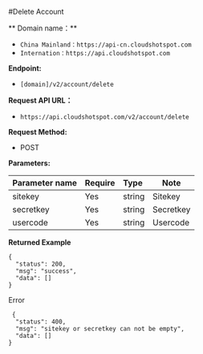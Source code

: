 #Delete Account
 
  
** Domain name：** 
- `China Mainland：https://api-cn.cloudshotspot.com`
- `Internation：https://api.cloudshotspot.com` 
 

**Endpoint:** 

- `[domain]/v2/account/delete `


**Request API URL：** 
- ` https://api.cloudshotspot.com/v2/account/delete `
  
**Request Method:**
- POST 

**Parameters:** 

|Parameter name|Require|Type|Note|
|:----    |:---|:----- |-----   |
|sitekey |  Yes  |    string   |    Sitekey   |
|secretkey |  Yes  |    string   |    Secretkey   |
|usercode |  Yes  |    string   |    Usercode   |


**Returned Example**

``` 
{
  "status": 200,
  "msg": "success",
  "data": []
}

```

Error

``` 
 {
  "status": 400,
  "msg": "sitekey or secretkey can not be empty",
  "data": []
}
```
